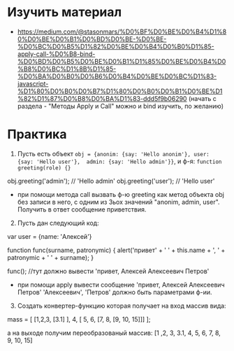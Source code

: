 ﻿# Изучить материал
* https://medium.com/@stasonmars/%D0%BF%D0%BE%D0%B4%D1%80%D0%BE%D0%B1%D0%BD%D0%BE-%D0%BE-%D0%BC%D0%B5%D1%82%D0%BE%D0%B4%D0%B0%D1%85-apply-call-%D0%B8-bind-%D0%BD%D0%B5%D0%BE%D0%B1%D1%85%D0%BE%D0%B4%D0%B8%D0%BC%D1%8B%D1%85-%D0%BA%D0%B0%D0%B6%D0%B4%D0%BE%D0%BC%D1%83-javascript-%D1%80%D0%B0%D0%B7%D1%80%D0%B0%D0%B1%D0%BE%D1%82%D1%87%D0%B8%D0%BA%D1%83-ddd5f9b06290 (начать с раздела - "Методы Apply и Call" можно и bind изучить, по желанию)



# Практика

1) Пусть есть объект `obj = {anonim: {say: 'Hello anonim'}, user: {say: 'Hello user'},  admin: {say: 'Hello admin'}}`, и ф-я: `function greeting(role) {}`


obj.greeting('admin'); // 'Hello admin'
obj.greeting('user'); // 'Hello user'


* при помощи метода call вызвать ф-ю greeting как метод объекта obj без записи в него, с одним из 3ьох значений "anonim, admin, user". Получить в ответ сообщение приветствия.

2) Пусть дан следующий код:


var user = {name: 'Алексей'}

function func(surname, patronymic) {
	alert('привет' + ' ' + this.name + ', ' + patronymic + ' ' + surname);
}

func(); //тут должно вывести 'привет, Алексей Алексеевич Петров'

* при помощи apply вывести сообщение 'привет, Алексей Алексеевич Петров'
'Алексеевич', 'Петров' должно быть параметрами ф-ии.

3) Cоздать конвертер-функцию которая получает на вход массив вида: 

mass = [
    [1,2,3, [3.1] ], 4, [ 5, 6, [7, 8, [9, 10, 15]]]
]; 

а на выходе получим переобразованый массив: [1 ,2, 3, 3.1, 4, 5, 6, 7, 8, 9, 10, 15]
